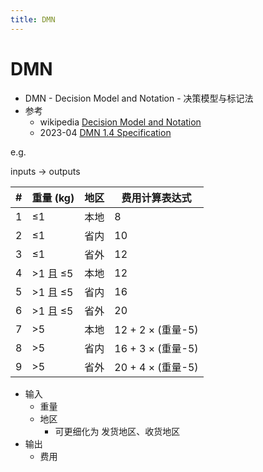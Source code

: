 ```yaml
---
title: DMN
---
```


# DMN

- DMN - Decision Model and Notation - 决策模型与标记法
- 参考
  - wikipedia [Decision Model and Notation](https://en.wikipedia.org/wiki/Decision_Model_and_Notation)
  - 2023-04 [DMN 1.4 Specification](https://www.omg.org/spec/DMN/1.4/)

e.g.

inputs -> outputs

| #   | 重量 (kg) | 地区 | 费用计算表达式    |
| --- | --------- | ---- | ----------------- |
| 1   | ≤1        | 本地 | 8                 |
| 2   | ≤1        | 省内 | 10                |
| 3   | ≤1        | 省外 | 12                |
| 4   | >1 且 ≤5  | 本地 | 12                |
| 5   | >1 且 ≤5  | 省内 | 16                |
| 6   | >1 且 ≤5  | 省外 | 20                |
| 7   | >5        | 本地 | 12 + 2 × (重量-5) |
| 8   | >5        | 省内 | 16 + 3 × (重量-5) |
| 9   | >5        | 省外 | 20 + 4 × (重量-5) |

- 输入
  - 重量
  - 地区
    - 可更细化为 发货地区、收货地区
- 输出
  - 费用
